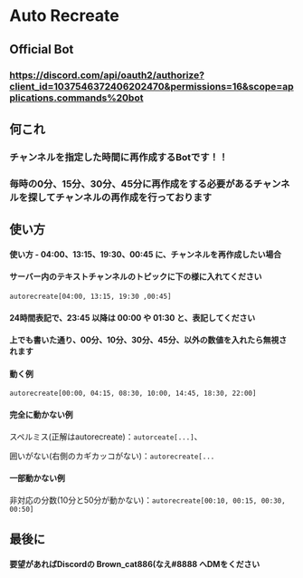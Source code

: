 # Auto Recreate


## Official Bot

### https://discord.com/api/oauth2/authorize?client_id=1037546372406202470&permissions=16&scope=applications.commands%20bot


## 何これ

### チャンネルを指定した時間に再作成するBotです！！

### 毎時の0分、15分、30分、45分に再作成をする必要があるチャンネルを探してチャンネルの再作成を行っております


## 使い方

#### 使い方 - 04:00、13:15、19:30、00:45 に、チャンネルを再作成したい場合

#### サーバー内のテキストチャンネルのトピックに下の様に入れてください

`autorecreate[04:00, 13:15, 19:30 ,00:45]`


#### 24時間表記で、23:45 以降は 00:00 や 01:30 と、表記してください

#### 上でも書いた通り、00分、10分、30分、45分、以外の数値を入れたら無視されます

#### 動く例
`autorecreate[00:00, 04:15, 08:30, 10:00, 14:45, 18:30, 22:00]`

#### 完全に動かない例
スペルミス(正解はautorecreate)：`autorceate[...]`、

囲いがない(右側のカギカッコがない)：`autorecreate[...`

#### 一部動かない例
非対応の分数(10分と50分が動かない)：`autorecreate[00:10, 00:15, 00:30, 00:50]`

## 最後に

#### 要望があればDiscordの Brown_cat886(なえ#8888 へDMをください
